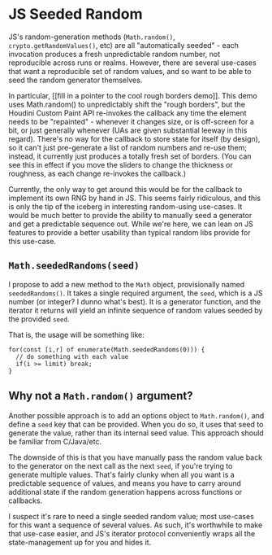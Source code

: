 # JS Seeded Random

JS's random-generation methods (`Math.random()`, `crypto.getRandomValues()`, etc) are all "automatically seeded" - each invocation produces a fresh unpredictable random number, not reproducible across runs or realms.  However, there are several use-cases that want a reproducible set of random values, and so want to be able to seed the random generator themselves.

In particular, [[fill in a pointer to the cool rough borders demo]].  This demo uses Math.random() to unpredictably shift the "rough borders", but the Houdini Custom Paint API re-invokes the callback any time the element needs to be "repainted" - whenever it changes size, or is off-screen for a bit, or just generally whenever (UAs are given substantial leeway in this regard). There's no way for the callback to store state for itself (by design), so it can't just pre-generate a list of random numbers and re-use them; instead, it currently just produces a totally fresh set of borders. (You can see this in effect if you move the sliders to change the thickness or roughness, as each change re-invokes the callback.)

Currently, the only way to get around this would be for the callback to implement its own RNG by hand in JS. This seems fairly ridiculous, and this is only the tip of the iceberg in interesting random-using use-cases.  It would be much better to provide the ability to manually seed a generator and get a predictable sequence out.  While we're here, we can lean on JS features to provide a better usability than typical random libs provide for this use-case.

`Math.seededRandoms(seed)`
----------------------------

I propose to add a new method to the `Math` object, provisionally named `seededRandoms()`. It takes a single required argument, the `seed`, which is a JS number (or integer? I dunno what's best).  It is a generator function, and the iterator it returns will yield an infinite sequence of random values seeded by the provided `seed`.

That is, the usage will be something like:

```
for(const [i,r] of enumerate(Math.seededRandoms(0))) {
  // do something with each value
  if(i >= limit) break;
}
```

Why not a `Math.random()` argument?
-----------------------------------

Another possible approach is to add an options object to `Math.random()`, and define a `seed` key that can be provided.  When you do so, it uses that seed to generate the value, rather than its internal seed value.  This approach should be familiar from C/Java/etc.

The downside of this is that you have manually pass the random value back to the generator on the next call as the next `seed`, if you're trying to generate multiple values.  That's fairly clunky when all you want is a predictable sequence of values, and means you have to carry around additional state if the random generation happens across functions or callbacks.

I suspect it's rare to need a single seeded random value; most use-cases for this want a sequence of several values. As such, it's worthwhile to make that use-case easier, and JS's iterator protocol conveniently wraps all the state-management up for you and hides it.

